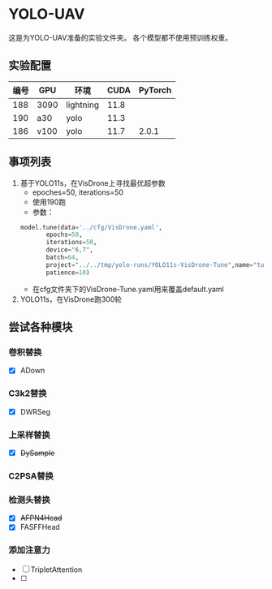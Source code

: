 # YOLO-UAV
这是为YOLO-UAV准备的实验文件夹。
各个模型都不使用预训练权重。

## 实验配置
|编号|GPU|环境|CUDA|PyTorch|
|---|---|---|---|---|
|188|3090|lightning|11.8||
|190|a30|yolo|11.3||
|186|v100|yolo|11.7|2.0.1|

## 事项列表
1. 基于YOLO11s，在VisDrone上寻找最优超参数
    - epoches=50, iterations=50
    - 使用190跑
    - 参数：
    ```python
    model.tune(data='../cfg/VisDrone.yaml', 
           epochs=50,
           iterations=50,
           device="6,7",
           batch=64, 
           project="../../tmp/yolo-runs/YOLO11s-VisDrone-Tune",name="tune",
           patience=10)
    ```
    - 在cfg文件夹下的VisDrone-Tune.yaml用来覆盖default.yaml
2. YOLO11s，在VisDrone跑300轮

## 尝试各种模块
### 卷积替换
- [x] ADown
### C3k2替换
- [x] DWRSeg
### 上采样替换
- [x] ~~DySample~~
### C2PSA替换

### 检测头替换
- [x] ~~AFPN4Head~~
- [x] FASFFHead
### 添加注意力
- [ ] TripletAttention
- [ ] 